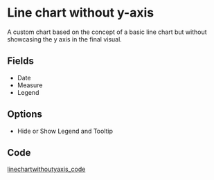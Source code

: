 # Line chart without y-axis 
A custom chart based on the concept of a basic line chart but without showcasing the y axis in the final visual. 

## Fields
* Date 
* Measure
* Legend

## Options
* Hide or Show Legend and Tooltip

## Code
[linechartwithoutyaxis_code](https://github.com/poojamini/custom-chart-library/blob/patch-1/Line%20chart%20without%20the%20y-axis)
